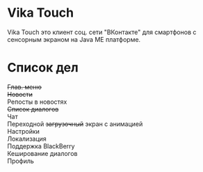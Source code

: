 # Vika Touch
Vika Touch это клиент соц. сети "ВКонтакте" для смартфонов с сенсорным экраном на Java ME платформе.

# Список дел
<s>Глав. меню</s><br/>
<s>Новости</s><br/>
Репосты в новостях<br/>
<s>Список диалогов</s><br/>
Чат<br/>
Переходной <s>загрузочный</s> экран с анимацией<br/>
Настройки<br/>
Локализация<br/>
Поддержка BlackBerry<br/>
Кеширование диалогов<br/>
Профиль<br/>
